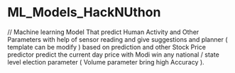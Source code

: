 # ML_Models_HackNUthon
// Machine learning Model That predict Human Activity and Other Parameters with help of sensor reading and give suggestions and planner ( template can be modify ) based on prediction and other Stock Price predictor predict the current day price with Modi win any national / state level election parameter ( Volume parameter bring high Accuracy ).
